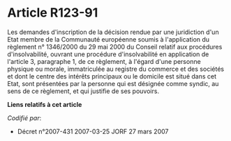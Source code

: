 # Article R123-91

Les demandes d'inscription de la décision rendue par une juridiction d'un Etat membre de la Communauté européenne soumis à
l'application du règlement n° 1346/2000 du 29 mai 2000 du Conseil relatif aux procédures d'insolvabilité, ouvrant une
procédure d'insolvabilité en application de l'article 3, paragraphe 1, de ce règlement, à l'égard d'une personne physique ou
morale, immatriculée au registre du commerce et des sociétés et dont le centre des intérêts principaux ou le domicile est
situé dans cet Etat, sont présentées par la personne qui est désignée comme syndic, au sens de ce règlement, et qui justifie
de ses pouvoirs.

**Liens relatifs à cet article**

_Codifié par_:

  - Décret n°2007-431 2007-03-25 JORF 27 mars 2007
